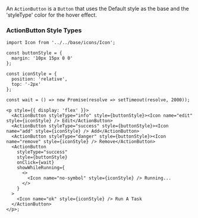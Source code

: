 An `ActionButton` is a `Button` that uses the Default style as the base and the 'styleType' color for the hover effect.

### ActionButton Style Types

```
import Icon from '../../base/icons/Icon';

const buttonStyle = {
  margin: '10px 15px 0 0'
};

const iconStyle = {
  position: 'relative',
  top: '-2px'
};

const wait = () => new Promise(resolve => setTimeout(resolve, 2000));

<p style={{ display: 'flex' }}>
  <ActionButton styleType="info" style={buttonStyle}><Icon name="edit" style={iconStyle} /> Edit</ActionButton>
  <ActionButton styleType="success" style={buttonStyle}><Icon name="add" style={iconStyle} /> Add</ActionButton>
  <ActionButton styleType="danger" style={buttonStyle}><Icon name="remove" style={iconStyle} /> Remove</ActionButton>
  <ActionButton
    styleType="success"
    style={buttonStyle}
    onClick={wait}
    showWhileRunning={
      <>
        <Icon name="no-symbol" style={iconStyle} /> Running...
      </>
    }
  >
    <Icon name="ok" style={iconStyle} /> Run A Task
  </ActionButton>
</p>;
```
